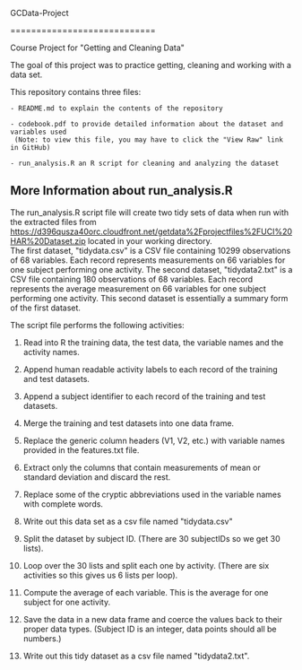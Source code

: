 GCData-Project

============================



Course Project for "Getting and Cleaning Data"


The goal of this project was to practice getting, cleaning and working with a data set.


This repository contains three files:

	- README.md to explain the contents of the repository

	- codebook.pdf to provide detailed information about the dataset and variables used  
	 (Note: to view this file, you may have to click the "View Raw" link in GitHub)

	- run_analysis.R an R script for cleaning and analyzing the dataset


More Information about run_analysis.R
-------------------------------------
  The run_analysis.R script file will create two tidy sets of data when run with the extracted files from https://d396qusza40orc.cloudfront.net/getdata%2Fprojectfiles%2FUCI%20HAR%20Dataset.zip located in your working directory.  
  The first dataset, "tidydata.csv" is a CSV file containing 10299 observations of 68 variables.  Each record represents measurements on 66 variables for one subject performing one activity.
  The second dataset, "tidydata2.txt" is a CSV file containing 180 observations of 68 variables.  Each record represents the average measurement on 66 variables for one subject performing one activity.  This second dataset is essentially a summary form of the first dataset.

The script file performs the following activities:

1. Read into R the training data, the test data, the variable names and the activity names.

2. Append human readable activity labels to each record of the training and test datasets.

3. Append a subject identifier to each record of the training and test datasets.

4. Merge the training and test datasets into one data frame.

5. Replace the generic column headers (V1, V2, etc.) with variable names provided in the features.txt file.

6. Extract only the columns that contain measurements of mean or standard deviation and discard the rest.

7. Replace some of the cryptic abbreviations used in the variable names with complete words.

8. Write out this data set as a csv file named "tidydata.csv"

9. Split the dataset by subject ID.  (There are 30 subjectIDs so we get 30 lists).

10. Loop over the 30 lists and split each one by activity.  (There are six activities so this gives us 6 lists per loop).

11. Compute the average of each variable.  This is the average for one subject for one activity.

12. Save the data in a new data frame and coerce the values back to their proper data types.  (Subject ID is an integer, data points should all be numbers.)

13. Write out this tidy dataset as a csv file named "tidydata2.txt".
